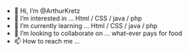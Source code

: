 - 👋 Hi, I’m @ArthurKretz
- 👀 I’m interested in ... Html / CSS / java / php
- 🌱 I’m currently learning ... Html / CSS / java / php
- 💞️ I’m looking to collaborate on ... what-ever pays for food
- 📫 How to reach me ...

<!---
ArthurKretz/ArthurKretz is a ✨ special ✨ repository because its `README.md` (this file) appears on your GitHub profile.
You can click the Preview link to take a look at your changes.
--->
